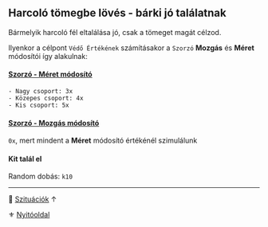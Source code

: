## Harcoló tömegbe lövés - bárki jó találatnak

Bármelyik harcoló fél eltalálása jó, csak a tömeget magát célzod.

Ilyenkor a célpont `Védő Értékének` számításakor a `Szorzó` **Mozgás** és **Méret** módosítói így alakulnak:

#### [Szorzó - Méret módosító](../072_tavharc_ve_szorzo_oszto.md#szorz%C3%B3---m%C3%A9ret-m%C3%B3dos%C3%ADt%C3%B3)

```
- Nagy csoport: 3x
- Közepes csoport: 4x
- Kis csoport: 5x
```

#### [Szorzó - Mozgás módosító](../072_tavharc_ve_szorzo_oszto.md#szorz%C3%B3---mozg%C3%A1s-m%C3%B3dos%C3%ADt%C3%B3)

`0x`, mert mindent a **Méret** módosító értékénél szimulálunk

#### Kit talál el

Random dobás: `k10`

---

🔗 [Szituációk](../160_szituaciok.md) ↑

⚜️ [Nyitóoldal](../start.md#16-szitu%C3%A1ci%C3%B3k)

